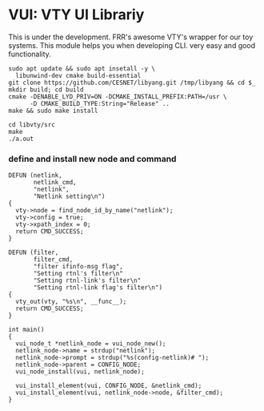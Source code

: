 
# VUI: VTY UI Librariy

This is under the development. FRR's awesome VTY's wrapper for our toy systems.
This module helps you when developing CLI. very easy and good functionality.

```
sudo apt update && sudo apt insetall -y \
  libunwind-dev cmake build-essential
git clone https://github.com/CESNET/libyang.git /tmp/libyang && cd $_
mkdir build; cd build
cmake -DENABLE_LYD_PRIV=ON -DCMAKE_INSTALL_PREFIX:PATH=/usr \
      -D CMAKE_BUILD_TYPE:String="Release" ..
make && sudo make install
```

```
cd libvty/src
make
./a.out
```

### define and install new node and command

```
DEFUN (netlink,
       netlink_cmd,
       "netlink",
       "Netlink setting\n")
{
  vty->node = find_node_id_by_name("netlink");
  vty->config = true;
  vty->xpath_index = 0;
  return CMD_SUCCESS;
}

DEFUN (filter,
       filter_cmd,
       "filter ifinfo-msg flag",
       "Setting rtnl's filter\n"
       "Setting rtnl-link's filter\n"
       "Setting rtnl-link flag's filter\n")
{
  vty_out(vty, "%s\n", __func__);
  return CMD_SUCCESS;
}

int main()
{
  vui_node_t *netlink_node = vui_node_new();
  netlink_node->name = strdup("netlink");
  netlink_node->prompt = strdup("%s(config-netlink)# ");
  netlink_node->parent = CONFIG_NODE;
  vui_node_install(vui, netlink_node);

  vui_install_element(vui, CONFIG_NODE, &netlink_cmd);
  vui_install_element(vui, netlink_node->node, &filter_cmd);
}
```

